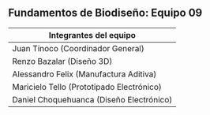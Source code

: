 ## Fundamentos de Biodiseño: Equipo 09
|    Integrantes del equipo            |   
| --------------------------------------------------------------------------------------------------------------------------------------------------------------------------------------|
|   Juan Tinoco (Coordinador General) |
|Renzo Bazalar (Diseño 3D)  |
|  Alessandro Felix (Manufactura Aditiva)|
| Maricielo Tello (Prototipado Electrónico)|
|    Daniel Choquehuanca (Diseño Electrónico) |
